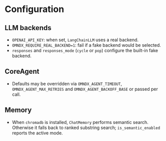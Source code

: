 # Configuration

## LLM backends
- `OPENAI_API_KEY`: when set, `LangChainLLM` uses a real backend.
- `OMNDX_REQUIRE_REAL_BACKEND=1`: fail if a fake backend would be selected.
- `responses` and `responses_mode` (`cycle` or `pop`) configure the built-in fake backend.

## CoreAgent
- Defaults may be overridden via `OMNDX_AGENT_TIMEOUT`, `OMNDX_AGENT_MAX_RETRIES` and `OMNDX_AGENT_BACKOFF_BASE` or passed per call.

## Memory
- When `chromadb` is installed, `ChatMemory` performs semantic search. Otherwise it falls back to ranked substring search; `is_semantic_enabled` reports the active mode.
